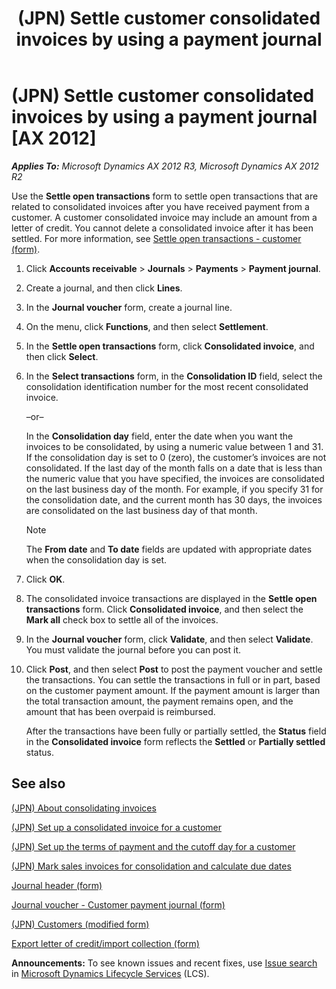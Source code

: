﻿---
title: (JPN) Settle customer consolidated invoices by using a payment journal
TOCTitle: (JPN) Settle customer consolidated invoices by using a payment journal
ms:assetid: 87e4ae3b-2c12-4b50-92d8-db202198b29e
ms:mtpsurl: https://technet.microsoft.com/en-us/library/JJ711085(v=AX.60)
ms:contentKeyID: 49386495
ms.date: 04/18/2014
mtps_version: v=AX.60
---

# (JPN) Settle customer consolidated invoices by using a payment journal [AX 2012]


_**Applies To:** Microsoft Dynamics AX 2012 R3, Microsoft Dynamics AX 2012 R2_

Use the **Settle open transactions** form to settle open transactions that are related to consolidated invoices after you have received payment from a customer. A customer consolidated invoice may include an amount from a letter of credit. You cannot delete a consolidated invoice after it has been settled. For more information, see [Settle open transactions - customer (form)](https://technet.microsoft.com/en-us/library/aa558602\(v=ax.60\)).

1.  Click **Accounts receivable** \> **Journals** \> **Payments** \> **Payment journal**.

2.  Create a journal, and then click **Lines**.

3.  In the **Journal voucher** form, create a journal line.

4.  On the menu, click **Functions**, and then select **Settlement**.

5.  In the **Settle open transactions** form, click **Consolidated invoice**, and then click **Select**.

6.  In the **Select transactions** form, in the **Consolidation ID** field, select the consolidation identification number for the most recent consolidated invoice.
    
    –or–
    
    In the **Consolidation day** field, enter the date when you want the invoices to be consolidated, by using a numeric value between 1 and 31. If the consolidation day is set to 0 (zero), the customer’s invoices are not consolidated. If the last day of the month falls on a date that is less than the numeric value that you have specified, the invoices are consolidated on the last business day of the month. For example, if you specify 31 for the consolidation date, and the current month has 30 days, the invoices are consolidated on the last business day of that month.
    

    > [!NOTE]
    > <P>The <STRONG>From date</STRONG> and <STRONG>To date</STRONG> fields are updated with appropriate dates when the consolidation day is set.</P>



7.  Click **OK**.

8.  The consolidated invoice transactions are displayed in the **Settle open transactions** form. Click **Consolidated invoice**, and then select the **Mark all** check box to settle all of the invoices.

9.  In the **Journal voucher** form, click **Validate**, and then select **Validate**. You must validate the journal before you can post it.

10. Click **Post**, and then select **Post** to post the payment voucher and settle the transactions. You can settle the transactions in full or in part, based on the customer payment amount. If the payment amount is larger than the total transaction amount, the payment remains open, and the amount that has been overpaid is reimbursed.
    
    After the transactions have been fully or partially settled, the **Status** field in the **Consolidated invoice** form reflects the **Settled** or **Partially settled** status.

## See also

[(JPN) About consolidating invoices](jpn-about-consolidating-invoices.md)

[(JPN) Set up a consolidated invoice for a customer](jpn-set-up-a-consolidated-invoice-for-a-customer.md)

[(JPN) Set up the terms of payment and the cutoff day for a customer](jpn-set-up-the-terms-of-payment-and-the-cutoff-day-for-a-customer.md)

[(JPN) Mark sales invoices for consolidation and calculate due dates](jpn-mark-sales-invoices-for-consolidation-and-calculate-due-dates.md)

[Journal header (form)](https://technet.microsoft.com/en-us/library/aa557917\(v=ax.60\))

[Journal voucher - Customer payment journal (form)](https://technet.microsoft.com/en-us/library/aa556141\(v=ax.60\))

[(JPN) Customers (modified form)](https://technet.microsoft.com/en-us/library/jj711060\(v=ax.60\))

[Export letter of credit/import collection (form)](https://technet.microsoft.com/en-us/library/hh208689\(v=ax.60\))

  
**Announcements:** To see known issues and recent fixes, use [Issue search](http://go.microsoft.com/fwlink/?linkid=389258) in [Microsoft Dynamics Lifecycle Services](http://go.microsoft.com/fwlink/?linkid=306505) (LCS).

